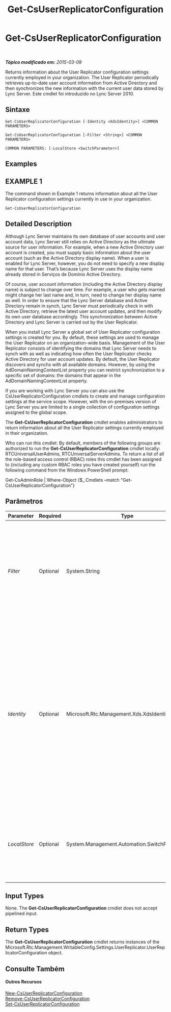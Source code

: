 ﻿---
title: Get-CsUserReplicatorConfiguration
TOCTitle: Get-CsUserReplicatorConfiguration
ms:assetid: 7318ae92-e07b-4817-9ec1-be9c7f35aa26
ms:mtpsurl: https://technet.microsoft.com/pt-br/library/Gg398548(v=OCS.15)
ms:contentKeyID: 49307104
ms.date: 05/19/2016
mtps_version: v=OCS.15
ms.translationtype: HT
---

# Get-CsUserReplicatorConfiguration

 

_**Tópico modificado em:** 2015-03-09_

Returns information about the User Replicator configuration settings currently employed in your organization. The User Replicator periodically retrieves up-to-date user account information from Active Directory and then synchronizes the new information with the current user data stored by Lync Server. Este cmdlet foi introduzido no Lync Server 2010.

## Sintaxe

    Get-CsUserReplicatorConfiguration [-Identity <XdsIdentity>] <COMMON PARAMETERS>

    Get-CsUserReplicatorConfiguration [-Filter <String>] <COMMON PARAMETERS>

    COMMON PARAMETERS: [-LocalStore <SwitchParameter>]

## Examples

## EXAMPLE 1

The command shown in Example 1 returns information about all the User Replicator configuration settings currently in use in your organization.

    Get-CsUserReplicatorConfiguration

## Detailed Description

Although Lync Server maintains its own database of user accounts and user account data, Lync Server still relies on Active Directory as the ultimate source for user information. For example, when a new Active Directory user account is created, you must supply basic information about the user account (such as the Active Directory display name). When a user is enabled for Lync Server, however, you do not need to specify a new display name for that user. That’s because Lync Server uses the display name already stored in Serviços de Domínio Active Directory.

Of course, user account information (including the Active Directory display name) is subject to change over time. For example, a user who gets married might change her last name and, in turn, need to change her display name as well. In order to ensure that the Lync Server database and Active Directory remain in synch, Lync Server must periodically check in with Active Directory, retrieve the latest user account updates, and then modify its own user database accordingly. This synchronization between Active Directory and Lync Server is carried out by the User Replicator.

When you install Lync Server a global set of User Replicator configuration settings is created for you. By default, these settings are used to manage the User Replicator on an organization-wide basis. Management of the User Replicator consists of identifying the domains that Lync Server needs to synch with as well as indicating how often the User Replicator checks Active Directory for user account updates. By default, the User Replicator discovers and synchs with all available domains. However, by using the AdDomainNamingContextList property you can restrict synchronization to a specific set of domains: the domains that appear in the AdDomainNamingContextList property.

If you are working with Lync Server you can also use the CsUserReplicatorConfiguration cmdlets to create and manage configuration settings at the service scope. However, with the on-premises version of Lync Server you are limited to a single collection of configuration settings assigned to the global scope.

The **Get-CsUserReplicatorConfiguration** cmdlet enables administrators to return information about all the User Replicator settings currently employed in their organization.

Who can run this cmdlet: By default, members of the following groups are authorized to run the **Get-CsUserReplicatorConfiguration** cmdlet locally: RTCUniversalUserAdmins, RTCUniversalServerAdmins. To return a list of all the role-based access control (RBAC) roles this cmdlet has been assigned to (including any custom RBAC roles you have created yourself) run the following command from the Windows PowerShell prompt:

Get-CsAdminRole | Where-Object {$\_.Cmdlets –match "Get-CsUserReplicatorConfiguration"}

## Parâmetros


<table>
<colgroup>
<col style="width: 25%" />
<col style="width: 25%" />
<col style="width: 25%" />
<col style="width: 25%" />
</colgroup>
<thead>
<tr class="header">
<th>Parameter</th>
<th>Required</th>
<th>Type</th>
<th>Description</th>
</tr>
</thead>
<tbody>
<tr class="odd">
<td><p><em>Filter</em></p></td>
<td><p>Optional</p></td>
<td><p>System.String</p></td>
<td><p>Enables you to use wildcards when specifying the collection (or collections) of User Replicator configuration settings to be returned. For example, this command returns all the settings configured at the service scope: -Filter &quot;service:*&quot;.</p></td>
</tr>
<tr class="even">
<td><p><em>Identity</em></p></td>
<td><p>Optional</p></td>
<td><p>Microsoft.Rtc.Management.Xds.XdsIdentity</p></td>
<td><p>Unique identifier of the User Replicator configuration settings to be returned. To return settings at the service scope, use syntax similar to this: -Identity &quot;service:Registrar:atl-cs-001.litwareinc.com&quot;. (Note that service scope settings are available only if you are running Lync Online). To return the global settings, use this syntax: -Identity global. If this parameter is not specified then all the User Replicator configurations settings currently in use in your organization will be returned.</p></td>
</tr>
<tr class="odd">
<td><p><em>LocalStore</em></p></td>
<td><p>Optional</p></td>
<td><p>System.Management.Automation.SwitchParameter</p></td>
<td><p>Retrieves the User Replicator configuration data from the local replica of the Repositório de Gerenciamento Central rather than from the Repositório de Gerenciamento Central itself.</p></td>
</tr>
</tbody>
</table>


## Input Types

None. The **Get-CsUserReplicatorConfiguration** cmdlet does not accept pipelined input.

## Return Types

The **Get-CsUserReplicatorConfiguration** cmdlet returns instances of the Microsoft.Rtc.Management.WritableConfig.Settings.UserReplicator.UserReplicatorConfiguration object.

## Consulte Também

#### Outros Recursos

[New-CsUserReplicatorConfiguration](new-csuserreplicatorconfiguration.md)  
[Remove-CsUserReplicatorConfiguration](remove-csuserreplicatorconfiguration.md)  
[Set-CsUserReplicatorConfiguration](set-csuserreplicatorconfiguration.md)

